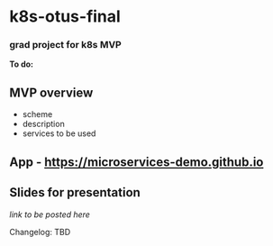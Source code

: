 # k8s-otus-final
### grad project for k8s MVP


**To do:**

## MVP overview
- scheme
- description
- services to be used

## App - https://microservices-demo.github.io

## Slides for presentation 
*link to be posted here*


Changelog: TBD
